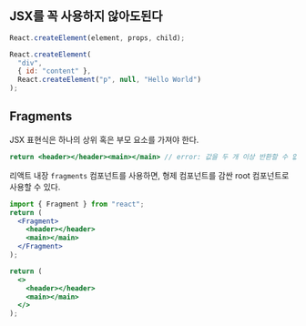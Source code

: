## JSX를 꼭 사용하지 않아도된다

```js
React.createElement(element, props, child);
```

```js
React.createElement(
  "div",
  { id: "content" },
  React.createElement("p", null, "Hello World")
);
```

## Fragments

JSX 표현식은 하나의 상위 혹은 부모 요소를 가져야 한다.

```jsx
return <header></header><main></main> // error: 값을 두 개 이상 반환할 수 없음
```

리액트 내장 `fragments` 컴포넌트를 사용하면, 형제 컴포넌트를 감싼 root 컴포넌트로 사용할 수 있다.

```jsx
import { Fragment } from "react";
return (
  <Fragment>
    <header></header>
    <main></main>
  </Fragment>
);
```

```jsx
return (
  <>
    <header></header>
    <main></main>
  </>
);
```
